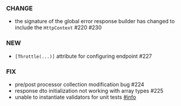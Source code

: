 ### CHANGE
- the signature of the global error response builder has changed to include the `HttpContext` #220 #230

### NEW
- `[Throttle(...)]` attribute for configuring endpoint #227

### FIX
- pre/post processor collection modification bug #224
- response dto initialization not working with array types #225
- unable to instantiate validators for unit tests [#info](https://discord.com/channels/933662816458645504/1017889876521267263)